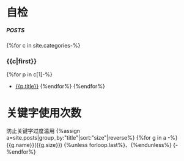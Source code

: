 # 自检
##### POSTS
{%for c in site.categories-%}
### {{c|first}}
{%for p in c[1]-%}
- [{{p.title}}]({{p.url|relative_url}})
{%endfor%}
{%endfor%}
  
# 关键字使用次数
防止关键字过度滥用
{%assign a=site.posts|group_by:"title"|sort:"size"|reverse%}
{%for g in a -%}
{{g.name}}({{g.size}})
{%unless forloop.last%}、{%endunless%}
{-%endfor%}
